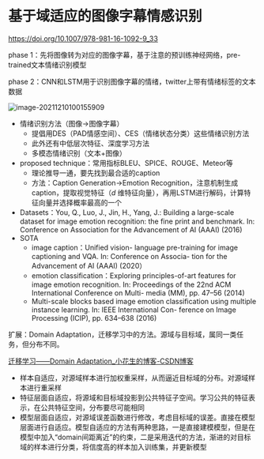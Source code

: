# 基于域适应的图像字幕情感识别

https://doi.org/10.1007/978-981-16-1092-9_33

phase 1：先将图像转为对应的图像字幕，基于注意的预训练神经网络，pre-trained文本情绪识别模型

phase 2：CNN和LSTM用于识别图像字幕的情绪，twitter上带有情绪标签的文本数据

![image-20211210100155909](C:\Users\37974\AppData\Roaming\Typora\typora-user-images\image-20211210100155909.png)

- 情绪识别方法（图像$\rightarrow$图像字幕）
  - 提倡用DES（PAD情感空间）、CES（情绪状态分类）这些情绪识别方法
  - 此外还有中低层次特征、深度学习方法
  - 多模态情绪识别（文本+图像）
- proposed technique：常用指标BLEU、SPICE、ROUGE、Meteor等
  - 理论推导一通，要先找到最合适的caption
  - 方法：Caption Generation$\rightarrow$Emotion Recognition，注意机制生成caption，提取视觉特征（$d$ 维特征向量），再用LSTM进行解码，计算特征向量并选择概率最高的一个
- Datasets：You, Q., Luo, J., Jin, H., Yang, J.: Building a large-scale dataset for image emotion
  recognition: the fine print and benchmark. In: Conference on Association for the
  Advancement of AI (AAAI) (2016)
- SOTA
  - image caption：Unified vision-
    language pre-training for image captioning and VQA. In: Conference on Associa-
    tion for the Advancement of AI (AAAI) (2020）
  - emotion classification：Exploring principles-of-art features for image emotion
    recognition. In: Proceedings of the 22nd ACM International Conference on Multi-
    media (MM), pp. 47–56 (2014)
  - Multi-scale blocks based image
    emotion classification using multiple instance learning. In: IEEE International Con-
    ference on Image Processing (ICIP), pp. 634–638 (2016)

扩展：Domain Adaptation，迁移学习中的方法。源域与目标域，属同一类任务，但分布不同。

[迁移学习——Domain Adaptation_小花生的博客-CSDN博客](https://fancp.blog.csdn.net/article/details/80956828?spm=1001.2101.3001.6650.1&utm_medium=distribute.pc_relevant.none-task-blog-2~default~CTRLIST~default-1.no_search_link&depth_1-utm_source=distribute.pc_relevant.none-task-blog-2~default~CTRLIST~default-1.no_search_link)

- 样本自适应，对源域样本进行加权重采样，从而逼近目标域的分布。对源域样本进行重采样
- 特征层面自适应，将源域和目标域投影到公共特征子空间。学习公共的特征表示，在公共特征空间，分布要尽可能相同
- 模型层面自适应，对源域误差函数进行修改，考虑目标域的误差。直接在模型层面进行自适应。模型自适应的方法有两种思路，一是直接建模模型，但是在模型中加入“domain间距离近”的约束，二是采用迭代的方法，渐进的对目标域的样本进行分类，将信度高的样本加入训练集，并更新模型
